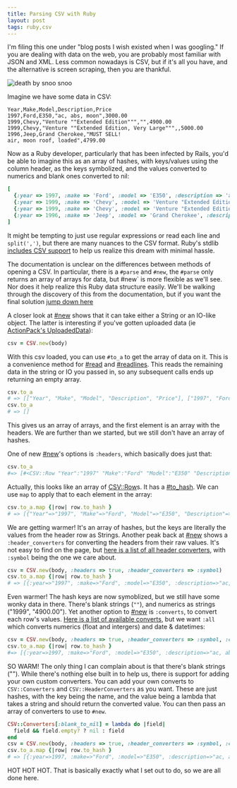 ```yaml
---
title: Parsing CSV with Ruby
layout: post
tags: ruby,csv
---
```


I'm filing this one under "blog posts I wish existed when I was googling." If you are dealing with data on the web, you are probably most familiar with JSON and XML. Less common nowadays is CSV, but if it's all you have, and the alternative is screen scraping, then you are thankful.

![death by snoo snoo](http://mlkshk.com/r/5NX8.gif)


Imagine we have some data in CSV:

```csv
Year,Make,Model,Description,Price
1997,Ford,E350,"ac, abs, moon",3000.00
1999,Chevy,"Venture ""Extended Edition""","",4900.00
1999,Chevy,"Venture ""Extended Edition, Very Large""",,5000.00
1996,Jeep,Grand Cherokee,"MUST SELL!
air, moon roof, loaded",4799.00
```

Now as a Ruby developer, particularly that has been infected by Rails, you'd be able to imagine this as an array of hashes, with keys/values using the column header, as the keys symbolized, and the values converted to numerics and blank ones converted to nil:

```ruby
[
  {:year => 1997, :make => 'Ford', :model => 'E350', :description => 'ac, abs, moon', :price => 3000.00},
  {:year => 1999, :make => 'Chevy', :model => 'Venture "Extended Edition"', :description => nil, :price => 4900.00},
  {:year => 1999, :make => 'Chevy', :model => 'Venture "Extended Edition, Very Large"', :description => nil, :price => 5000.00},
  {:year => 1996, :make => 'Jeep', :model => 'Grand Cherokee', :description => "MUST SELL!\nair, moon roof, loaded", :price => 4799.00}
]
```

It might be tempting to just use regular expressions or read each line and `split(',')`, but there are many nuances to the CSV format. Ruby's stdlib [includes CSV support](http://ruby-doc.org/stdlib-2.0/libdoc/csv/rdoc/CSV.html) to help us realize this dream with minimal hassle.

The documentation is unclear on the differences between methods of opening a CSV. In particular, there is a `#parse` and `#new`, the `#parse` only returns an array of arrays for data, but #new` is more flexible as we'll see. Nor does it help realize this Ruby data structure easily. We'll be walking through the discovery of this from the documentation, but if you want the final solution [jump down here](#final-solution)

A closer look at [#new](http://ruby-doc.org/stdlib-2.0/libdoc/csv/rdoc/CSV.html#method-c-new) shows that it can take either a String or an IO-like object. The latter is interesting if you've gotten uploaded data (ie [ActionPack's UploadedData](http://api.rubyonrails.org/classes/ActionDispatch/Http/UploadedFile.html)):

```ruby
csv = CSV.new(body)
```

With this csv loaded, you can use `#to_a` to get the array of data on it. This is a convenience method for [#read](http://ruby-doc.org/stdlib-2.0/libdoc/csv/rdoc/CSV.html#method-i-read) and [#readlines](http://ruby-doc.org/stdlib-2.0/libdoc/csv/rdoc/CSV.html#method-i-readlines). This reads the remaining data in the string or IO you passed in, so any subsequent calls ends up returning an empty array.

```ruby
csv.to_a
# => [["Year", "Make", "Model", "Description", "Price"], ["1997", "Ford", "E350", "ac, abs, moon", "3000.00"], ["1999", "Chevy", "Venture \"Extended Edition\"", "", "4900.00"], ["1999", "Chevy", "Venture \"Extended Edition, Very Large\"", nil, "5000.00"], ["1996", "Jeep", "Grand Cherokee", "MUST SELL!\nair, moon roof, loaded", "4799.00"]]
csv.to_a
# => []
```

This gives us an array of arrays, and the first element is an array with the headers. We are further than we started, but we still don't have an array of hashes.

One of new [#new](http://ruby-doc.org/stdlib-2.0/libdoc/csv/rdoc/CSV.html#method-i-readlines)'s options is `:headers`, which basically does just that:

```ruby
csv.to_a
#=> [#<CSV::Row "Year":"1997" "Make":"Ford" "Model":"E350" "Description":"ac, abs, moon" "Price":"3000.00">, #<CSV::Row "Year":"1999" "Make":"Chevy" "Model":"Venture \"Extended Edition\"" "Description":"" "Price":"4900.00">, #<CSV::Row "Year":"1999" "Make":"Chevy" "Model":"Venture \"Extended Edition, Very Large\"" "Description":nil "Price":"5000.00">, #<CSV::Row "Year":"1996" "Make":"Jeep" "Model":"Grand Cherokee" "Description":"MUST SELL!\nair, moon roof, loaded" "Price":"4799.00">]
```

Actually, this looks like an array of [CSV::Row](http://ruby-doc.org/stdlib-2.0/libdoc/csv/rdoc/CSV/Row.html)s. It has a [#to_hash](http://ruby-doc.org/stdlib-2.0/libdoc/csv/rdoc/CSV/Row.html#method-i-to_hash). We can use `map` to apply that to each element in the array:

```ruby
csv.to_a.map {|row| row.to_hash }
# => [{"Year"=>"1997", "Make"=>"Ford", "Model"=>"E350", "Description"=>"ac, abs, moon", "Price"=>"3000.00"}, {"Year"=>"1999", "Make"=>"Chevy", "Model"=>"Venture \"Extended Edition\"", "Description"=>"", "Price"=>"4900.00"}, {"Year"=>"1999", "Make"=>"Chevy", "Model"=>"Venture \"Extended Edition, Very Large\"", "Description"=>nil, "Price"=>"5000.00"}, {"Year"=>"1996", "Make"=>"Jeep", "Model"=>"Grand Cherokee", "Description"=>"MUST SELL!\nair, moon roof, loaded", "Price"=>"4799.00"}]
```

We are getting warmer! It's an array of hashes, but the keys are literally the values from the header row as Strings. Another peak back at [#new](http://ruby-doc.org/stdlib-2.0/libdoc/csv/rdoc/CSV.html#method-c-new) shows a `:header_converters` for converting the headers from their raw values. It's not easy to find on the page, but [here is a list of all header converters](http://www.ruby-doc.org/stdlib-2.0/libdoc/csv/rdoc/CSV.html#HeaderConverters), with `:symbol` being the one we care about.

```ruby
csv = CSV.new(body, :headers => true, :header_converters => :symbol)
csv.to_a.map {|row| row.to_hash }
# => [{:year=>"1997", :make=>"Ford", :model=>"E350", :description=>"ac, abs, moon", :price=>"3000.00"}, {:year=>"1999", :make=>"Chevy", :model=>"Venture \"Extended Edition\"", :description=>"", :price=>"4900.00"}, {:year=>"1999", :make=>"Chevy", :model=>"Venture \"Extended Edition, Very Large\"", :description=>nil, :price=>"5000.00"}, {:year=>"1996", :make=>"Jeep", :model=>"Grand Cherokee", :description=>"MUST SELL!\nair, moon roof, loaded", :price=>"4799.00"}]
```

Even warmer! The hash keys are now symoblized, but we still have some wonky data in there. There's blank strings (`""`), and numerics as strings ("1999", "4900.00"). Yet another option to [#new](http://ruby-doc.org/stdlib-2.0/libdoc/csv/rdoc/CSV.html#method-c-new) is `:converts`, to convert each row's values. [Here is a list of available converts](http://www.ruby-doc.org/stdlib-2.0/libdoc/csv/rdoc/CSV.html#Converters), but we want `:all` which converts numerics (float and intergers) and date & datetimes:

```ruby
csv = CSV.new(body, :headers => true, :header_converters => :symbol, :converters => :all)
csv.to_a.map {|row| row.to_hash }
#=> [{:year=>1997, :make=>"Ford", :model=>"E350", :description=>"ac, abs, moon", :price=>3000.0}, {:year=>1999, :make=>"Chevy", :model=>"Venture \"Extended Edition\"", :description=>"", :price=>4900.0}, {:year=>1999, :make=>"Chevy", :model=>"Venture \"Extended Edition, Very Large\"", :description=>nil, :price=>5000.0}, {:year=>1996, :make=>"Jeep", :model=>"Grand Cherokee", :description=>"MUST SELL!\nair, moon roof, loaded", :price=>4799.0}]
```

SO WARM! The only thing I can complain about is that there's blank strings (""). While there's nothing else built in to help us, there is support for adding your own custom converters. You can add your own converts to `CSV::Converters` and `CSV::HeaderConverters` as you want. These are just hashes, with the key being the name, and the value being a lambda that takes  a string and should return the converted value. You can then pass an array of converters to use to `#new`.

<a name="final solution"></a>

```ruby
CSV::Converters[:blank_to_nil] = lambda do |field|
  field && field.empty? ? nil : field
end
csv = CSV.new(body, :headers => true, :header_converters => :symbol, :converters => [:all, :blank_to_nil])
csv.to_a.map {|row| row.to_hash }
# => [{:year=>1997, :make=>"Ford", :model=>"E350", :description=>"ac, abs, moon", :price=>3000.0}, {:year=>1999, :make=>"Chevy", :model=>"Venture \"Extended Edition\"", :description=>nil, :price=>4900.0}, {:year=>1999, :make=>"Chevy", :model=>"Venture \"Extended Edition, Very Large\"", :description=>nil, :price=>5000.0}, {:year=>1996, :make=>"Jeep", :model=>"Grand Cherokee", :description=>"MUST SELL!\nair, moon roof, loaded", :price=>4799.0}]
```

HOT HOT HOT. That is basically exactly what I set out to do, so we are all done here.
